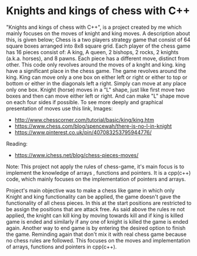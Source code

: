 # Knights and kings of chess with C++

"Knights and kings of chess with C++", is a project created by me which mainly focuses on the moves of knight and king moves. A description about this, is given below;
  Chess is a two players strategy game that consist of 64 square boxes arranged into 8x8 square grid. Each player of the chess game has 16 pieces consist of: 
A king, A queen, 2 bishops, 2 rocks, 2 knights (a.k.a. horses), and 8 pawns. Each piece has a different move, distinct from other. This code only revolves around the moves of a knght and king.
  king have a significant place in the chess game. The game revolves around the king. King can move only a one box on either left or right or either to top or bottom or either in the diagonals left a right. Simply can move at any place only one box. Knight (horse) moves in a "L" shape, just like first move two boxes and then can move either left or right. And can make "L" shape move on each four sides if possible. To see more deeply and graphical presentation of moves use this link,
Images:
- http://www.chesscorner.com/tutorial/basic/king/king.htm
- https://www.chess.com/blog/spencewah/there-is-no-l-in-knight
- https://www.pinterest.co.uk/pin/407083253795944776/

Reading:
- https://www.ichess.net/blog/chess-pieces-moves/


Note: This project not apply the rules of chess-game, it's main focus is to implement the knowledge of arrays , functions and pointers. It is a cpp(c++) code, which mainly focuses on the implementation of pointers and arrays.

  Project's main objective was to make a chess like game in which only Knight and king functionality can be applied, the game doesn't gave the functionality of all chess pieces. In this at the start positions are restricted to be assign the positions that are attack free. As said above the rules re not applied, the knight can kill king by moving towards kill and if king is killed game is ended and similarly if any one of knight is killed the game is ended again. Another way to end game is by entering the desired option to finish the game. Reminding again that don't mix it with real chess game because no chess rules are followed. This focuses on the moves and implementation of arrays, functions and pointers in cpp(c++).
 
  
